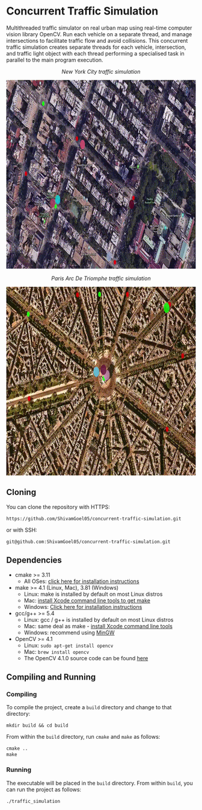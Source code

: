 # Concurrent Traffic Simulation
Multithreaded traffic simulator on real urban map using real-time computer vision library OpenCV. Run each vehicle on a
separate thread, and manage intersections to facilitate traffic flow and avoid collisions. This concurrent traffic simulation creates separate threads for each vehicle, intersection, and traffic light object with each thread performing a specialised task in parallel to the main program execution.

<p align="center"> <em>New York City traffic simulation</em> </p>
<p> <img src="./images/nyc.gif" width="800" height="500" alt> </p>

<p align="center"> <em>Paris Arc De Triomphe traffic simulation</em> </p>
<p> <img src="./images/paris.gif" width="800" height="500" alt> </p>


## Cloning
You can clone the repository with HTTPS:
```
https://github.com/ShivamGoel05/concurrent-traffic-simulation.git
```
or with SSH:
```
git@github.com:ShivamGoel05/concurrent-traffic-simulation.git
```

## Dependencies
* cmake >= 3.11
  * All OSes: [click here for installation instructions](https://cmake.org/install/)
* make >= 4.1 (Linux, Mac), 3.81 (Windows)
  * Linux: make is installed by default on most Linux distros
  * Mac: [install Xcode command line tools to get make](https://developer.apple.com/xcode/features/)
  * Windows: [Click here for installation instructions](http://gnuwin32.sourceforge.net/packages/make.htm)
* gcc/g++ >= 5.4
  * Linux: gcc / g++ is installed by default on most Linux distros
  * Mac: same deal as make - [install Xcode command line tools](https://developer.apple.com/xcode/features/)
  * Windows: recommend using [MinGW](http://www.mingw.org/)
* OpenCV >= 4.1
  * Linux: `sudo apt-get install opencv`
  * Mac: `brew install opencv`
  * The OpenCV 4.1.0 source code can be found [here](https://github.com/opencv/opencv/tree/4.1.0)
  
## Compiling and Running
### Compiling
To compile the project, create a `build` directory and change to that directory:
```
mkdir build && cd build
```
From within the `build` directory, run `cmake` and `make` as follows:
```
cmake ..
make
```

### Running
The executable will be placed in the `build` directory. From within `build`, you can run the project as follows:
```
./traffic_simulation
```
  
